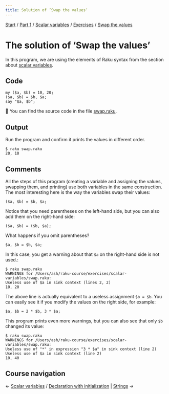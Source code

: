 ```yaml
---
title: Solution of ’Swap the values‘
---
```


[Start](/raku-course/) / [Part 1](/raku-course/part1) / [Scalar variables](/raku-course/scalar-variables) / [Exercises](../..) / [Swap the values](..)

# The solution of ‘Swap the values’

In this program, we are using the elements of Raku syntax from the section about [scalar variables](/raku-course/scalar-variables).

## Code

    my ($a, $b) = 10, 20;
    ($a, $b) = $b, $a;
    say "$a, $b";

🦋 You can find the source code in the file [swap.raku](https://github.com/ash/raku-course/blob/master/exercises/scalar-variables/swap.raku).

## Output

Run the program and confirm it prints the values in different order.

    $ raku swap.raku
    20, 10

## Comments

All the steps of this program (creating a variable and assigning the values, swapping them, and printing) use both variables in the same construction. The most interesting here is the way the variables swap their values:

    ($a, $b) = $b, $a;

Notice that you need parentheses on the left-hand side, but you can also add them on the right-hand side:

    ($a, $b) = ($b, $a);

What happens if you omit parentheses?

    $a, $b = $b, $a;

In this case, you get a warning about that `$a` on the right-hand side is not used.:

    $ raku swap.raku
    WARNINGS for /Users/ash/raku-course/exercises/scalar-variables/swap.raku:
    Useless use of $a in sink context (lines 2, 2)
    10, 20

The above line is actually equivalent to a useless assignment `$b = $b`. You can easily see it if you modify the values on the right side, for example:

    $a, $b = 2 * $b, 3 * $a;

This program prints even more warnings, but you can also see that only `$b` changed its value:

    $ raku swap.raku
    WARNINGS for /Users/ash/raku-course/exercises/scalar-variables/swap.raku:
    Useless use of "*" in expression "3 * $a" in sink context (line 2)
    Useless use of $a in sink context (line 2)
    10, 40

## Course navigation

← [Scalar variables](/raku-course/scalar-variables) / [Declaration with initialization](/raku-course/scalar-variables/declaration-with-initialization) | [Strings](/raku-course/strings) →
